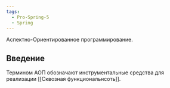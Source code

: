 ```yaml
---
tags:
  - Pro-Spring-5
  - Spring
---
```

Аспектно-Ориентированное программирование.
## Введение

Термином АОП обозначают инструментальные средства для реализации [[Cквозная функциональнсоть]].